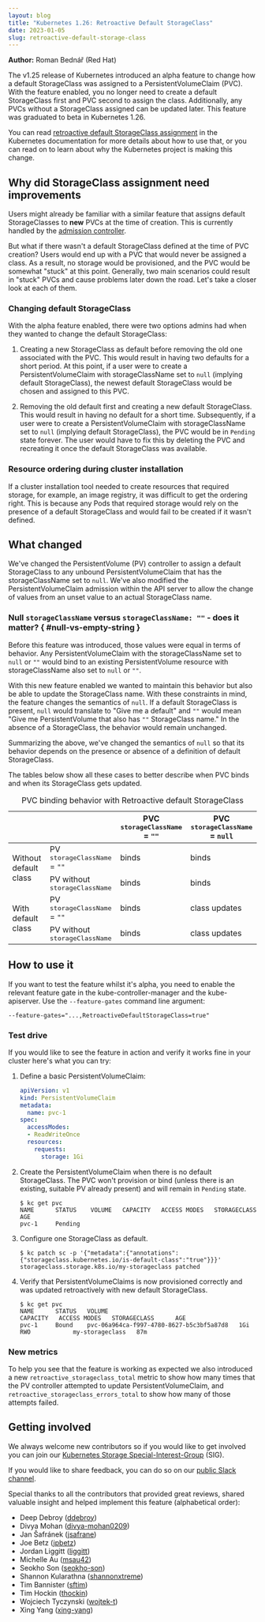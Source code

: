 ```yaml
---
layout: blog
title: "Kubernetes 1.26: Retroactive Default StorageClass"
date: 2023-01-05
slug: retroactive-default-storage-class
---
```


**Author:** Roman Bednář (Red Hat)

The v1.25 release of Kubernetes introduced an alpha feature to change how a default StorageClass was assigned to a PersistentVolumeClaim (PVC).
With the feature enabled, you no longer need to create a default StorageClass first and PVC second to assign the class. Additionally, any PVCs without a StorageClass assigned can be updated later.
This feature was graduated to beta in Kubernetes 1.26.

You can read [retroactive default StorageClass assignment](/docs/concepts/storage/persistent-volumes/#retroactive-default-storageclass-assignment) in the Kubernetes documentation for more details about how to use that,
or you can read on to learn about why the Kubernetes project is making this change.

## Why did StorageClass assignment need improvements

Users might already be familiar with a similar feature that assigns default StorageClasses to **new** PVCs at the time of creation. This is currently handled by the [admission controller](/docs/reference/access-authn-authz/admission-controllers/#defaultstorageclass).

But what if there wasn't a default StorageClass defined at the time of PVC creation? 
Users would end up with a PVC that would never be assigned a class. 
As a result, no storage would be provisioned, and the PVC would be somewhat "stuck" at this point. 
Generally, two main scenarios could result in "stuck" PVCs and cause problems later down the road. 
Let's take a closer look at each of them.

### Changing default StorageClass

With the alpha feature enabled, there were two options admins had when they wanted to change the default StorageClass:

1. Creating a new StorageClass as default before removing the old one associated with the PVC. 
This would result in having two defaults for a short period.
At this point, if a user were to create a PersistentVolumeClaim with storageClassName set to <code>null</code> (implying default StorageClass), the newest default StorageClass would be chosen and assigned to this PVC.

2. Removing the old default first and creating a new default StorageClass.
This would result in having no default for a short time.
Subsequently, if a user were to create a PersistentVolumeClaim with storageClassName set to <code>null</code> (implying default StorageClass), the PVC would be in <code>Pending</code> state forever.
The user would have to fix this by deleting the PVC and recreating it once the default StorageClass was available.


### Resource ordering during cluster installation

If a cluster installation tool needed to create resources that required storage, for example, an image registry, it was difficult to get the ordering right. 
This is because any Pods that required storage would rely on the presence of a default StorageClass and would fail to be created if it wasn't defined.

## What changed

We've changed the PersistentVolume (PV) controller to assign a default StorageClass to any unbound PersistentVolumeClaim that has the storageClassName set to <code>null</code>.
We've also modified the PersistentVolumeClaim admission within the API server to allow the change of values from an unset value to an actual StorageClass name.

### Null `storageClassName` versus `storageClassName: ""` - does it matter? { #null-vs-empty-string }

Before this feature was introduced, those values were equal in terms of behavior. Any PersistentVolumeClaim with the storageClassName set to <code>null</code> or <code>""</code> would bind to an existing PersistentVolume resource with storageClassName also set to <code>null</code> or <code>""</code>.

With this new feature enabled we wanted to maintain this behavior but also be able to update the StorageClass name.
With these constraints in mind, the feature changes the semantics of <code>null</code>. If a default StorageClass is present, <code>null</code> would translate to "Give me a default" and <code>""</code> would mean "Give me PersistentVolume that also has <code>""</code> StorageClass name." In the absence of a StorageClass, the behavior would remain unchanged.

Summarizing the above, we've changed the semantics of <code>null</code> so that its behavior depends on the presence or absence of a definition of default StorageClass.

The tables below show all these cases to better describe when PVC binds and when its StorageClass gets updated.

<table>
  <caption>PVC binding behavior with Retroactive default StorageClass</caption>
  <thead>
     <tr>
        <th colspan="2"></th>
        <th>PVC <tt>storageClassName</tt> = <code>""</code></th>
        <th>PVC <tt>storageClassName</tt> = <code>null</code></th>
     </tr>
  </thead>
  <tbody>
     <tr>
        <td rowspan="2">Without default class</td>
        <td>PV <tt>storageClassName</tt> = <code>""</code></td>
        <td>binds</td>
        <td>binds</td>
     </tr>
     <tr>
        <td>PV without <tt>storageClassName</tt></td>
        <td>binds</td>
        <td>binds</td>
     </tr>
     <tr>
        <td rowspan="2">With default class</td>
        <td>PV <tt>storageClassName</tt> = <code>""</code></td>
        <td>binds</td>
        <td>class updates</td>
     </tr>
     <tr>
        <td>PV without <tt>storageClassName</tt></td>
        <td>binds</td>
        <td>class updates</td>
     </tr>
  </tbody>
</table>

## How to use it

If you want to test the feature whilst it's alpha, you need to enable the relevant feature gate in the kube-controller-manager and the kube-apiserver. Use the `--feature-gates` command line argument:

```
--feature-gates="...,RetroactiveDefaultStorageClass=true"
```

### Test drive

If you would like to see the feature in action and verify it works fine in your cluster here's what you can try:

1. Define a basic PersistentVolumeClaim:

   ```yaml
   apiVersion: v1
   kind: PersistentVolumeClaim
   metadata:
     name: pvc-1
   spec:
     accessModes:
     - ReadWriteOnce
     resources:
       requests:
         storage: 1Gi
   ```

2. Create the PersistentVolumeClaim when there is no default StorageClass. The PVC won't provision or bind (unless there is an existing, suitable PV already present) and will remain in <code>Pending</code> state.

   ```
   $ kc get pvc
   NAME      STATUS    VOLUME   CAPACITY   ACCESS MODES   STORAGECLASS   AGE
   pvc-1     Pending   
   ```

3. Configure one StorageClass as default.

   ```
   $ kc patch sc -p '{"metadata":{"annotations":{"storageclass.kubernetes.io/is-default-class":"true"}}}'
   storageclass.storage.k8s.io/my-storageclass patched
   ```

4. Verify that PersistentVolumeClaims is now provisioned correctly and was updated retroactively with new default StorageClass.

   ```
   $ kc get pvc
   NAME      STATUS   VOLUME                                     CAPACITY   ACCESS MODES   STORAGECLASS      AGE
   pvc-1     Bound    pvc-06a964ca-f997-4780-8627-b5c3bf5a87d8   1Gi        RWO            my-storageclass   87m
   ```

### New metrics

To help you see that the feature is working as expected we also introduced a new <code>retroactive_storageclass_total</code> metric to show how many times that the PV controller attempted to update PersistentVolumeClaim, and <code>retroactive_storageclass_errors_total</code> to show how many of those attempts failed.

## Getting involved

We always welcome new contributors so if you would like to get involved you can join our [Kubernetes Storage Special-Interest-Group](https://github.com/kubernetes/community/tree/master/sig-storage) (SIG).

If you would like to share feedback, you can do so on our [public Slack channel](https://app.slack.com/client/T09NY5SBT/C09QZFCE5).

Special thanks to all the contributors that provided great reviews, shared valuable insight and helped implement this feature (alphabetical order):

- Deep Debroy ([ddebroy](https://github.com/ddebroy))
- Divya Mohan ([divya-mohan0209](https://github.com/divya-mohan0209))
- Jan Šafránek ([jsafrane](https://github.com/jsafrane/))
- Joe Betz ([jpbetz](https://github.com/jpbetz))
- Jordan Liggitt ([liggitt](https://github.com/liggitt))
- Michelle Au ([msau42](https://github.com/msau42))
- Seokho Son ([seokho-son](https://github.com/seokho-son))
- Shannon Kularathna ([shannonxtreme](https://github.com/shannonxtreme))
- Tim Bannister ([sftim](https://github.com/sftim))
- Tim Hockin ([thockin](https://github.com/thockin))
- Wojciech Tyczynski ([wojtek-t](https://github.com/wojtek-t))
- Xing Yang ([xing-yang](https://github.com/xing-yang))

